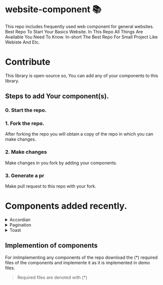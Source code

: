 # website-component 📚
This repo includes frequently used web component for general websites.
Best Repo To Start Your Basics Website.
In This Repo All Things Are Available You Need To Know.
In-short The Best Repo For Small Project Like Webiste And Etc.
# Contribute
This library is open-source so, You can add any of your components to this library.
## Steps to add Your component(s).
### 0. Start the repo.
### 1. Fork the repo.
After forking the repo you will obtain a copy of the repo in which you can make changes.
### 2. Make changes
Make changes in you fork by adding your components.
### 3. Generate a pr 
Make pull request to this repo with your fork.
# Components added recently.
<details>
  <summary>Accordian</summary>  
<img src="repo.previews/IMG_20211011_111206.jpg"/>
<H1>Accordian by @CrackerSuman</H1>
<H2>Directory structure</H2>
<pre><code>
   repo/accrodian/
                 /style.css (*style)
                 /index.html (demo)
<pre></code>
</details>
<details>
  <img src="repo.previews/IMG_20211011_111151.jpg"/>
  <summary>Pagination</summary> 
 
<H1>Pagination by @dev-sumanpandit</H1>
<H2>Directory</H2>
<pre><code>
   repo/Pagination/
                  /style.css (*style)
                  /index.html (demo)
<pre></code>
</details>
<details>
  <summary>Toast</summary>  
<img src="repo.previews/ezgif-3-30f21dc2121b.gif"/>
<H1>toast by @SGI-CAPP-AT2</H1>
<H2>Directory</H2>
<pre><code>
   repo/toast/
             /app.js (*script)
             /style.css (*style)
             /index.html (demo)
</pre></code>
</details>

## Implemention of components
For imImplementing any components of the repo download the (*) required files of the components and implemente it as it is implemented in demo files.
> Required files are denoted with (*)
